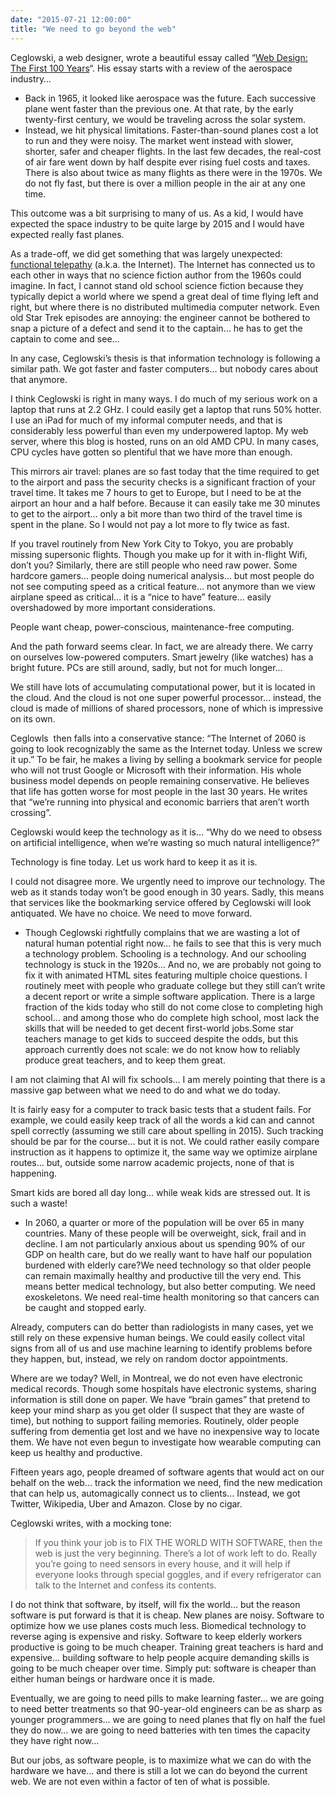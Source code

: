 ```yaml
---
date: "2015-07-21 12:00:00"
title: "We need to go beyond the web"
---
```




Ceglowski, a web designer, wrote a beautiful essay called &ldquo;[Web Design: The First 100 Years](http://idlewords.com/talks/web_design_first_100_years.htm)&ldquo;. His essay starts with a review of the aerospace industry&hellip;

- Back in 1965, it looked like aerospace was the future. Each successive plane went faster than the previous one. At that rate, by the early twenty-first century, we would be traveling across the solar system.
- Instead, we hit physical limitations. Faster-than-sound planes cost a lot to run and they were noisy. The market went instead with slower, shorter, safer and cheaper flights. In the last few decades, the real-cost of air fare went down by half despite ever rising fuel costs and taxes. There is also about twice as many flights as there were in the 1970s. We do not fly fast, but there is over a million people in the air at any one time.


This outcome was a bit surprising to many of us. As a kid, I would have expected the space industry to be quite large by 2015 and I would have expected really fast planes.

As a trade-off, we did get something that was largely unexpected: [functional telepathy](http://www.antipope.org/charlie/blog-static/2015/07/two-thoughts.html) (a.k.a. the Internet). The Internet has connected us to each other in ways that no science fiction author from the 1960s could imagine. In fact, I cannot stand old school science fiction because they typically depict a world where we spend a great deal of time flying left and right, but where there is no distributed multimedia computer network. Even old Star Trek episodes are annoying: the engineer cannot be bothered to snap a picture of a defect and send it to the captain&hellip; he has to get the captain to come and see&hellip;

In any case, Ceglowski&rsquo;s thesis is that information technology is following a similar path. We got faster and faster computers&hellip; but nobody cares about that anymore.

I think Ceglowski is right in many ways. I do much of my serious work on a laptop that runs at 2.2 GHz. I could easily get a laptop that runs 50% hotter. I use an iPad for much of my informal computer needs, and that is considerably less powerful than even my underpowered laptop. My web server, where this blog is hosted, runs on an old AMD CPU. In many cases, CPU cycles have gotten so plentiful that we have more than enough.

This mirrors air travel: planes are so fast today that the time required to get to the airport and pass the security checks is a significant fraction of your travel time. It takes me 7 hours to get to Europe, but I need to be at the airport an hour and a half before. Because it can easily take me 30 minutes to get to the airport&hellip; only a bit more than two third of the travel time is spent in the plane. So I would not pay a lot more to fly twice as fast.

If you travel routinely from New York City to Tokyo, you are probably missing supersonic flights. Though you make up for it with in-flight Wifi, don&rsquo;t you? Similarly, there are still people who need raw power. Some hardcore gamers&hellip; people doing numerical analysis&hellip; but most people do not see computing speed as a critical feature&hellip; not anymore than we view airplane speed as critical&hellip; it is a &ldquo;nice to have&rdquo; feature&hellip; easily overshadowed by more important considerations.

People want cheap, power-conscious, maintenance-free computing.

And the path forward seems clear. In fact, we are already there. We carry on ourselves low-powered computers. Smart jewelry (like watches) has a bright future. PCs are still around, sadly, but not for much longer&hellip;

We still have lots of accumulating computational power, but it is located in the cloud. And the cloud is not one super powerful processor&hellip; instead, the cloud is made of millions of shared processors, none of which is impressive on its own.

Ceglowls  then falls into a conservative stance: &ldquo;The Internet of 2060 is going to look recognizably the same as the Internet today. Unless we screw it up.&rdquo; To be fair, he makes a living by selling a bookmark service for people who will not trust Google or Microsoft with their information. His whole business model depends on people remaining conservative. He believes that life has gotten worse for most people in the last 30 years. He writes that &ldquo;we&rsquo;re running into physical and economic barriers that aren&rsquo;t worth crossing&rdquo;.

Ceglowski would keep the technology as it is&hellip; &ldquo;Why do we need to obsess on artificial intelligence, when we&rsquo;re wasting so much natural intelligence?&rdquo;

Technology is fine today. Let us work hard to keep it as it is.

I could not disagree more. We urgently need to improve our technology. The web as it stands today won&rsquo;t be good enough in 30 years. Sadly, this means that services like the bookmarking service offered by Ceglowski will look antiquated. We have no choice. We need to move forward.

- Though Ceglowski rightfully complains that we are wasting a lot of natural human potential right now&hellip; he fails to see that this is very much a technology problem. Schooling is a technology. And our schooling technology is stuck in the 1920s&hellip; And no, we are probably not going to fix it with animated HTML sites featuring multiple choice questions. I routinely meet with people who graduate college but they still can&rsquo;t write a decent report or write a simple software application. There is a large fraction of the kids today who still do not come close to completing high school&hellip; and among those who do complete high school, most lack the skills that will be needed to get decent first-world jobs.Some star teachers manage to get kids to succeed despite the odds, but this approach currently does not scale: we do not know how to reliably produce great teachers, and to keep them great.

I am not claiming that AI will fix schools&hellip; I am merely pointing that there is a massive gap between what we need to do and what we do today.

It is fairly easy for a computer to track basic tests that a student fails. For example, we could easily keep track of all the words a kid can and cannot spell correctly (assuming we still care about spelling in 2015). Such tracking should be par for the course&hellip; but it is not. We could rather easily compare instruction as it happens to optimize it, the same way we optimize airplane routes&hellip; but, outside some narrow academic projects, none of that is happening.

Smart kids are bored all day long&hellip; while weak kids are stressed out. It is such a waste!
- In 2060, a quarter or more of the population will be over 65 in many countries. Many of these people will be overweight, sick, frail and in decline. I am not particularly anxious about us spending 90% of our GDP on health care, but do we really want to have half our population burdened with elderly care?We need technology so that older people can remain maximally healthy and productive till the very end. This means better medical technology, but also better computing. We need exoskeletons. We need real-time health monitoring so that cancers can be caught and stopped early.

Already, computers can do better than radiologists in many cases, yet we still rely on these expensive human beings. We could easily collect vital signs from all of us and use machine learning to identify problems before they happen, but, instead, we rely on random doctor appointments.

Where are we today? Well, in Montreal, we do not even have electronic medical records. Though some hospitals have electronic systems, sharing information is still done on paper. We have &ldquo;brain games&rdquo; that pretend to keep your mind sharp as you get older (I suspect that they are waste of time), but nothing to support failing memories. Routinely, older people suffering from dementia get lost and we have no inexpensive way to locate them. We have not even begun to investigate how wearable computing can keep us healthy and productive.


Fifteen years ago, people dreamed of software agents that would act on our behalf on the web&hellip; track the information we need, find the new medication that can help us, automagically connect us to clients&hellip; Instead, we got Twitter, Wikipedia, Uber and Amazon. Close by no cigar.

Ceglowski writes, with a mocking tone:

> If you think your job is to FIX THE WORLD WITH SOFTWARE, then the web is just the very beginning. There&rsquo;s a lot of work left to do. Really you&rsquo;re going to need sensors in every house, and it will help if everyone looks through special goggles, and if every refrigerator can talk to the Internet and confess its contents.


I do not think that software, by itself, will fix the world&hellip; but the reason software is put forward is that it is cheap. New planes are noisy. Software to optimize how we use planes costs much less. Biomedical technology to reverse aging is expensive and risky. Software to keep elderly workers productive is going to be much cheaper. Training great teachers is hard and expensive&hellip; building software to help people acquire demanding skills is going to be much cheaper over time. Simply put: software is cheaper than either human beings or hardware once it is made.

Eventually, we are going to need pills to make learning faster&hellip; we are going to need better treatments so that 90-year-old engineers can be as sharp as younger programmers&hellip; we are going to need planes that fly on half the fuel they do now&hellip; we are going to need batteries with ten times the capacity they have right now&hellip;

But our jobs, as software people, is to maximize what we can do with the hardware we have&hellip; and there is still a lot we can do beyond the current web. We are not even within a factor of ten of what is possible.

